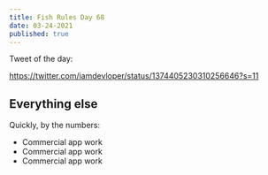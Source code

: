```yaml
---
title: Fish Rules Day 68
date: 03-24-2021
published: true
---
```


Tweet of the day:

https://twitter.com/iamdevloper/status/1374405230310256646?s=11

## Everything else

Quickly, by the numbers:
- Commercial app work
- Commercial app work
- Commercial app work